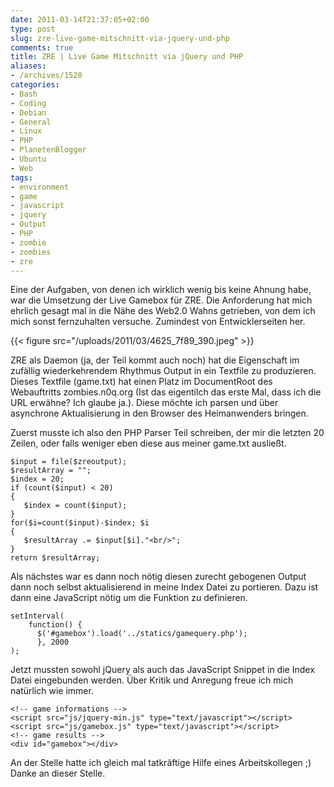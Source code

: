 ```yaml
---
date: 2011-03-14T21:37:05+02:00
type: post
slug: zre-live-game-mitschnitt-via-jquery-und-php
comments: true
title: ZRE | Live Game Mitschnitt via jQuery und PHP
aliases:
- /archives/1520
categories:
- Bash
- Coding
- Debian
- General
- Linux
- PHP
- PlanetenBlogger
- Ubuntu
- Web
tags:
- environment
- game
- javascript
- jquery
- Output
- PHP
- zombie
- zombies
- zre
---
```


Eine der Aufgaben, von denen ich wirklich wenig bis keine Ahnung habe, war die Umsetzung der Live Gamebox für ZRE. Die Anforderung hat mich ehrlich gesagt mal in die Nähe des Web2.0 Wahns getrieben, von dem ich mich sonst fernzuhalten versuche. Zumindest von Entwicklerseiten her.

{{< figure src="/uploads/2011/03/4625_7f89_390.jpeg" >}}

ZRE als Daemon (ja, der Teil kommt auch noch) hat die Eigenschaft im zufällig wiederkehrendem Rhythmus Output in ein Textfile zu produzieren. Dieses Textfile (game.txt) hat einen Platz im DocumentRoot des Webauftritts zombies.n0q.org (Ist das eigentilch das erste Mal, dass ich die URL erwähne? Ich glaube ja.). Diese möchte ich parsen und über asynchrone Aktualisierung in den Browser des Heimanwenders bringen.

Zuerst musste ich also den PHP Parser Teil schreiben, der mir die letzten 20 Zeilen, oder falls weniger eben diese aus meiner game.txt ausließt.


    $input = file($zreoutput);
    $resultArray = "";
    $index = 20;
    if (count($input) < 20)
    {
       $index = count($input);
    }
    for($i=count($input)-$index; $i
    {
       $resultArray .= $input[$i]."<br/>";
    }
    return $resultArray;


Als nächstes war es dann noch nötig diesen zurecht gebogenen Output dann noch selbst aktualisierend in meine Index Datei zu portieren. Dazu ist dann eine JavaScript nötig um die Funktion zu definieren.


    setInterval(
        function() {
          $('#gamebox').load('../statics/gamequery.php');
          }, 2000
    );


Jetzt mussten sowohl jQuery als auch das JavaScript Snippet in die Index Datei eingebunden werden. Über Kritik und Anregung freue ich mich natürlich wie immer.


    <!-- game informations -->
    <script src="js/jquery-min.js" type="text/javascript"></script>
    <script src="js/gamebox.js" type="text/javascript"></script>
    <!-- game results -->
    <div id="gamebox"></div>



An der Stelle hatte ich gleich mal tatkräftige Hilfe eines Arbeitskollegen ;) Danke an dieser Stelle.
